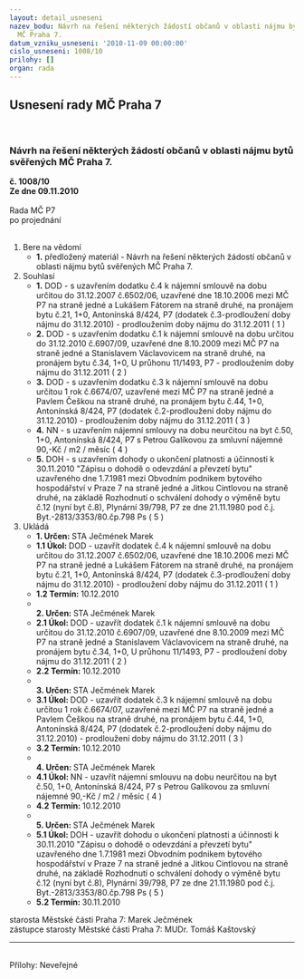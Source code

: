 ```yaml
---
layout: detail_usneseni
nazev_bodu: Návrh na řešení některých žádostí občanů v oblasti nájmu bytů svěřených
  MČ Praha 7.
datum_vzniku_usneseni: '2010-11-09 00:00:00'
cislo_usneseni: 1008/10
prilohy: []
organ: rada
---
```

<div id="ucUsn_pList" class="usn">
	<span><h2>Usnesení rady MČ Praha 7 </h2>
<br></span><div class="standBody">
<span><h3>Návrh na řešení některých žádostí občanů v oblasti nájmu bytů svěřených MČ Praha 7.</h3></span><div class="center">
		<strong>č. 1008/10</strong><br>
	</div>
<div class="center">
		<strong>Ze dne 09.11.2010</strong><br><br>
	</div>Rada MČ P7<br> po projednání<br><br><ol>
<li>Bere na vědomí<ul><li>
<strong>1.</strong> předložený materiál - Návrh na řešení některých žádostí občanů v oblasti nájmu bytů svěřených MČ Praha 7.</li></ul>
</li>
<li>Souhlasí<ul>
<li>
<strong>1.</strong> DOD - s uzavřením dodatku č.4 k nájemní smlouvě na dobu určitou do 31.12.2007 č.6502/06, uzavřené dne 18.10.2006 mezi MČ P7 na straně jedné a Lukášem Fátorem na straně druhé, na pronájem bytu č.21, 1+0, Antonínská 8/424, P7 (dodatek č.3-prodloužení doby nájmu do 31.12.2010) - prodloužením doby nájmu do 31.12.2011  ( 1 )</li>
<li>
<strong>2.</strong> DOD - s uzavřením dodatku č.1 k nájemní smlouvě na dobu určitou do 31.12.2010 č.6907/09, uzavřené dne 8.10.2009 mezi MČ P7 na straně jedné a Stanislavem Václavovicem na straně druhé, na pronájem bytu č.34, 1+0,               U průhonu 11/1493, P7 - prodloužením doby nájmu do 31.12.2011  ( 2 )</li>
<li>
<strong>3.</strong> DOD - s uzavřením dodatku č.3 k nájemní smlouvě na dobu určitou 1 rok č.6674/07, uzavřené mezi MČ P7 na straně jedné a Pavlem Češkou na straně druhé, na pronájem bytu č.44, 1+0, Antonínská 8/424, P7 (dodatek č.2-prodloužení doby nájmu do 31.12.2010) - prodloužením doby nájmu do 31.12.2011  ( 3 )</li>
<li>
<strong>4.</strong> NN - s uzavřením nájemní smlouvy na dobu neurčitou na byt č.50, 1+0, Antonínská 8/424, P7 s Petrou Galíkovou za smluvní nájemné 90,-Kč / m2 / měsíc  ( 4 )</li>
<li>
<strong>5.</strong> DOH - s uzavřením dohody o ukončení platnosti a účinnosti k 30.11.2010 "Zápisu o dohodě o odevzdání a převzetí bytu" uzavřeného dne 1.7.1981 mezi Obvodním podnikem bytového hospodářství v Praze 7 na straně jedné a Jitkou Cintlovou na straně druhé, na základě Rozhodnutí o schválení dohody o výměně bytu č.12 (nyní byt č.8), Plynární 39/798, P7 ze dne 21.11.1980 pod č.j.                          Byt.-2813/3353/80.čp.798 Ps  ( 5 )</li>
</ul>
</li>
<li>Ukládá<ul>
<li>
<strong>1. Určen: </strong>STA Ječmének Marek</li>
<li>
<strong>1.1 Úkol: </strong>DOD - uzavřít dodatek č.4 k nájemní smlouvě na dobu určitou do 31.12.2007 č.6502/06, uzavřené dne 18.10.2006 mezi MČ P7 na straně jedné a Lukášem Fátorem na straně druhé, na pronájem bytu č.21, 1+0, Antonínská 8/424, P7 (dodatek č.3-prodloužení doby nájmu do 31.12.2010) - prodloužení doby nájmu do 31.12.2011  ( 1 )</li>
<li>
<strong>1.2 Termín: </strong>10.12.2010</li>
<li>
<strong><br>2. Určen: </strong>STA Ječmének Marek</li>
<li>
<strong>2.1 Úkol: </strong>DOD - uzavřít dodatek č.1 k nájemní smlouvě na dobu určitou do 31.12.2010 č.6907/09, uzavřené dne 8.10.2009 mezi MČ P7 na straně jedné a Stanislavem Václavovicem na straně druhé, na pronájem bytu č.34, 1+0,               U průhonu 11/1493, P7 - prodloužení doby nájmu do 31.12.2011  ( 2 )</li>
<li>
<strong>2.2 Termín: </strong>10.12.2010</li>
<li>
<strong><br>3. Určen: </strong>STA Ječmének Marek</li>
<li>
<strong>3.1 Úkol: </strong>DOD - uzavřít dodatek č.3 k nájemní smlouvě na dobu určitou 1 rok č.6674/07, uzavřené mezi MČ P7 na straně jedné a Pavlem Češkou na straně druhé, na pronájem bytu č.44, 1+0, Antonínská 8/424, P7 (dodatek č.2-prodloužení doby nájmu do 31.12.2010) - prodloužení doby nájmu do 31.12.2011  ( 3 )</li>
<li>
<strong>3.2 Termín: </strong>10.12.2010</li>
<li>
<strong><br>4. Určen: </strong>STA Ječmének Marek</li>
<li>
<strong>4.1 Úkol: </strong>NN - uzavřít nájemní smlouvu na dobu neurčitou na byt č.50, 1+0, Antonínská 8/424, P7 s Petrou Galíkovou za smluvní nájemné 90,-Kč / m2 / měsíc  ( 4 )</li>
<li>
<strong>4.2 Termín: </strong>10.12.2010</li>
<li>
<strong><br>5. Určen: </strong>STA Ječmének Marek</li>
<li>
<strong>5.1 Úkol: </strong>DOH - uzavřít dohodu o ukončení platnosti a účinnosti k 30.11.2010 "Zápisu o dohodě o odevzdání a převzetí bytu" uzavřeného dne 1.7.1981 mezi Obvodním podnikem bytového hospodářství v Praze 7 na straně jedné a Jitkou Cintlovou na straně druhé, na základě Rozhodnutí o schválení dohody o výměně bytu č.12 (nyní byt č.8), Plynární 39/798, P7 ze dne 21.11.1980 pod č.j. Byt.-2813/3353/80.čp.798 Ps  ( 5 )</li>
<li>
<strong>5.2 Termín: </strong>30.11.2010</li>
</ul>
</li>
</ol>starosta Městské části Praha 7: Marek Ječmének<br>zástupce starosty Městské části Praha 7: MUDr. Tomáš Kaštovský <hr>
<br>Přílohy: Neveřejné</div>
</div>